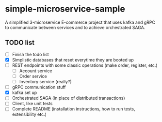 # simple-microservice-sample

A simplified 3-microservice E-commerce project that uses kafka and gRPC to communicate between services and to achieve orchestrated SAGA.

## TODO list
- [ ] Finish the todo list
- [x] Simplistic databases that reset everytime they are booted up
- [ ] REST endpoints with some classic operations (make order, register, etc.)
  - [ ] Account service
  - [ ] Order service
  - [ ] Inventory service (really?)
- [ ] gRPC communication stuff
- [x] kafka set up
- [ ] Orchestrated SAGA (in place of distributed transactions)
- [ ] Client, like unit tests
- [ ] Complete README (installation instructions, how to run tests, extensibility etc.)
